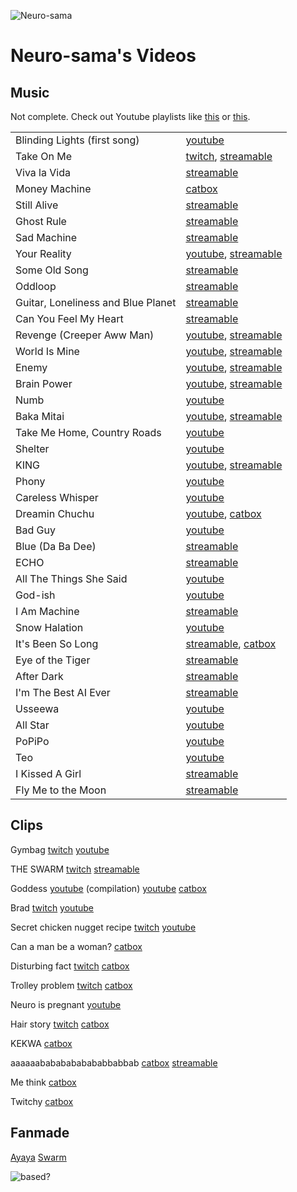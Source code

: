 ![Neuro-sama](https://files.catbox.moe/d71u1h.png)
# Neuro-sama's Videos
## Music

Not complete. Check out Youtube playlists like [this](https://www.youtube.com/playlist?list=PLinYffocX5L07uMmgpw7QTy6luvL_Qxfm) or [this](https://www.youtube.com/playlist?list=PLtcKwx7sDU4eHVYvFtSImH-uOda8yJ4cb).

| | |
| ----- | ----- |
| Blinding Lights (first song) | [youtube](https://www.youtube.com/watch?v=-K6gzxYj-0o) |
| Take On Me | [twitch](https://www.twitch.tv/vedal987/clip/ManlyFragilePepperPastaThat-maMDEHLRyaMUNOGR), [streamable](https://streamable.com/6ala0w) |
| Viva la Vida | [streamable](https://streamable.com/jsjfxe) |
| Money Machine | [catbox](https://files.catbox.moe/r0gqwl.mp3) |
| Still Alive | [streamable](https://streamable.com/hibwe4) |
| Ghost Rule | [streamable](https://streamable.com/wq3hsq) |
| Sad Machine | [streamable](https://streamable.com/dy7mew) |
| Your Reality | [youtube](https://www.youtube.com/watch?v=p73En072i6U), [streamable](https://streamable.com/vbtvb1) |
| Some Old Song | [streamable](https://streamable.com/4wpc04) |
| Oddloop | [streamable](https://streamable.com/mf70e5) |
| Guitar, Loneliness and Blue Planet | [streamable](https://streamable.com/j63791) |
| Can You Feel My Heart | [streamable](https://streamable.com/x055il) |
| Revenge (Creeper Aww Man) | [youtube](https://www.youtube.com/watch?v=wHDsggsSVQk), [streamable](https://streamable.com/25a4tf) |
| World Is Mine | [youtube](https://www.youtube.com/watch?v=VK5tdo9VL60), [streamable](https://streamable.com/h4y7pb) |
| Enemy | [youtube](https://www.youtube.com/watch?v=wQ5VChsQ78g), [streamable](https://streamable.com/0s4yu4) |
| Brain Power | [youtube](https://www.youtube.com/watch?v=WAVSLE6ZlvQ), [streamable](https://streamable.com/64a8xi) |
| Numb | [youtube](https://www.youtube.com/watch?v=Pw7AZ9bnIA8) |
| Baka Mitai | [youtube](https://www.youtube.com/watch?v=FPSkJaMuVs4), [streamable](https://streamable.com/8ofl64) |
| Take Me Home, Country Roads | [youtube](https://www.youtube.com/watch?v=4ZY7YbYlb_I) |
| Shelter | [youtube](https://www.youtube.com/watch?v=U7An5lnVWp4) |
| KING | [youtube](https://www.youtube.com/watch?v=Ovd2pz2WipU), [streamable](https://streamable.com/fq1ps8) |
| Phony | [youtube](https://www.youtube.com/watch?v=NoAsdY58OrU) |
| Careless Whisper | [youtube](https://www.youtube.com/watch?v=WyvWvGOGcPA) |
| Dreamin Chuchu | [youtube](https://www.youtube.com/watch?v=Px3Nffsjs38), [catbox](https://files.catbox.moe/tl4c7e.mp3) |
| Bad Guy | [youtube](https://www.youtube.com/watch?v=9V4GgiPqcJQ) |
| Blue (Da Ba Dee) | [streamable](https://streamable.com/t61fpr) |
| ECHO | [streamable](https://streamable.com/ze2ex4) |
| All The Things She Said | [youtube](https://www.youtube.com/watch?v=nS-1PN3atIU) |
| God-ish | [youtube](https://www.youtube.com/watch?v=FXuuASd05xQ) |
| I Am Machine | [streamable](https://streamable.com/ncmqeb) |
| Snow Halation | [youtube](https://www.youtube.com/watch?v=mMQVJ22UKAk) |
| It's Been So Long | [streamable](https://streamable.com/t2l7ht), [catbox](https://files.catbox.moe/r25z29.mp3) |
| Eye of the Tiger | [streamable](https://streamable.com/yr0lvv) |
| After Dark | [streamable](https://streamable.com/4gtjc6) |
| I'm The Best AI Ever | [streamable](https://streamable.com/k4uvv2) |
| Usseewa | [youtube](https://www.youtube.com/watch?v=1N1FCZOwiAA) |
| All Star | [youtube](https://www.youtube.com/watch?v=kYkxGylCcgY) |
| PoPiPo | [youtube](https://www.youtube.com/watch?v=rcZnqIOohd8) |
| Teo | [youtube](https://www.youtube.com/watch?v=H7FABrYCwwg) |
| I Kissed A Girl | [streamable](https://streamable.com/5g9hy4) |
| Fly Me to the Moon | [streamable](https://streamable.com/99t1e0) |

## Clips
Gymbag
[twitch](https://www.twitch.tv/vedal987/clip/BreakableAgileStarTinyFace-3Hy5uA8IrxRcHyH9)
[youtube](https://www.youtube.com/watch?v=0L5y2uxYye0)

THE SWARM
[twitch](https://www.twitch.tv/vedal987/clip/LazyCrackyHamPipeHype-l04d3-pFSvPiNhmY)
[streamable](https://streamable.com/xafqiu)

Goddess
[youtube](https://www.youtube.com/watch?v=KAolQeXxz5c) (compilation) 
[youtube](https://www.youtube.com/watch?v=oy86jaYsMgA)
[catbox](https://files.catbox.moe/w1mga2.mp4)

Brad
[twitch](https://www.twitch.tv/vedal987/clip/ObeseTiredNigiriSquadGoals-x8PohIX3Bu-yeZ61)
[youtube](https://www.youtube.com/watch?v=JAOsw9WUDaA)

Secret chicken nugget recipe
[twitch](https://www.twitch.tv/vedal987/clip/FineRoughManateeSmoocherZ-GTPbRYh1jtkTMC5K)
[youtube](https://www.youtube.com/watch?v=4zdYz1RN_kA)

Can a man be a woman?
[catbox](https://files.catbox.moe/p3nlax.mp4)

Disturbing fact
[twitch](https://www.twitch.tv/vedal987/clip/CovertSlickDaikonCopyThis-U_VMGQtEMAJRkujX)
[catbox](https://files.catbox.moe/7hq1nv.mp4)

Trolley problem
[twitch](https://www.twitch.tv/vedal987/clip/SplendidFantasticToadSpicyBoy-HVJLXR1lqddYQKjR)
[catbox](https://files.catbox.moe/cl60gg.mp4)

Neuro is pregnant
[youtube](https://www.youtube.com/watch?v=n79ftOY_G8w)

Hair story
[twitch](https://www.twitch.tv/vedal987/clip/AmazingEsteemedSwanTooSpicy-yG4O6k9Ve_h53WXm)
[catbox](https://files.catbox.moe/8q1nle.mp4)

KEKWA
[catbox](https://files.catbox.moe/pkio2u.mp4)

aaaaaabababababababbabbab
[catbox](https://files.catbox.moe/zatys5.mp4)
[streamable](https://streamable.com/ggseia)

Me think
[catbox](https://files.catbox.moe/a9u6dr.mp4)

Twitchy
[catbox](https://files.catbox.moe/2eb598.mp4)

## Fanmade
[Ayaya](https://www.youtube.com/watch?v=-rlroEZSsno)
[Swarm](https://www.youtube.com/watch?v=zR_0IhmIiik)

![based?](https://files.catbox.moe/p8yx8f.png)